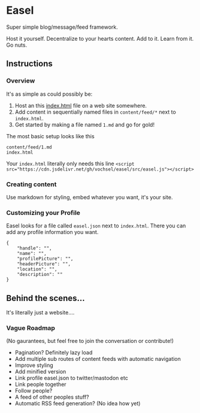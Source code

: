 # Easel

Super simple blog/message/feed framework.

Host it yourself. Decentralize to your hearts content. Add to it. Learn from it. Go nuts.

## Instructions
### Overview

It's as simple as could possibly be:

1. Host an this [index.html](/demo/blog/index.html) file on a web site somewhere.
2. Add content in sequentially named files in `content/feed/*` next to `index.html`.
3. Get started by making a file named `1.md` and go for gold!

The most basic setup looks like this
```
content/feed/1.md
index.html
```

Your `index.html` literally only needs this line `<script src="https://cdn.jsdelivr.net/gh/vochsel/easel/src/easel.js"></script>`

### Creating content
Use markdown for styling, embed whatever you want, it's your site.

### Customizing your Profile
Easel looks for a file called `easel.json` next to `index.html`. There you can add any profile information you want.

```
{
    "handle": "",
    "name": "",
    "profilePicture": "",
    "headerPicture": "",
    "location": "",
    "description": ""
}
```

## Behind the scenes...
It's literally just a website....

### Vague Roadmap
(No gaurantees, but feel free to join the conversation or contribute!)

* Pagination? Definitely lazy load
* Add multiple sub routes of content feeds with automatic navigation
* Improve styling
* Add minified version
* Link profile easel.json to twitter/mastodon etc
* Link people together
* Follow people?
* A feed of other peoples stuff?
* Automatic RSS feed generation? (No idea how yet)